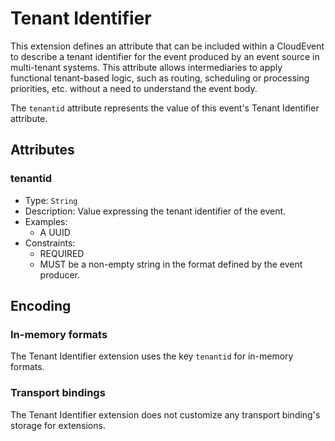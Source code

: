 # Tenant Identifier 

This extension defines an attribute that can be included within a CloudEvent
to describe a tenant identifier for the event produced by an event source in 
multi-tenant systems. This attribute allows intermediaries to apply functional 
tenant-based logic, such as routing, scheduling or processing priorities, etc. 
without a need to understand the event body.   

The `tenantid` attribute represents the value of this event's Tenant Identifier 
attribute. 

## Attributes

### tenantid

- Type: `String`
- Description: Value expressing the tenant identifier of the event. 
- Examples:
  - A UUID  
- Constraints:
  - REQUIRED
  - MUST be a non-empty string in the format defined by the event producer. 

## Encoding

### In-memory formats

The Tenant Identifier extension uses the key `tenantid` for in-memory formats.

### Transport bindings

The Tenant Identifier extension does not customize any transport binding's 
storage for extensions.




